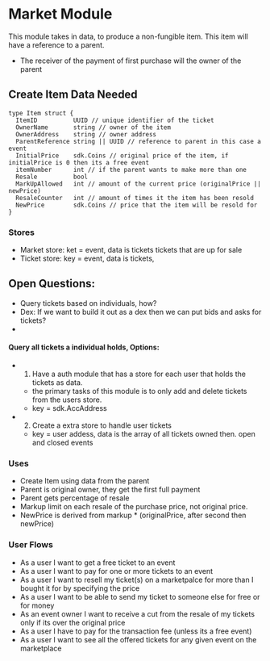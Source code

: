 # Market Module

This module takes in data, to produce a non-fungible item. This item will have a reference to a parent.

- The receiver of the payment of first purchase will the owner of the parent

## Create Item Data Needed

```golang
type Item struct {
  ItemID          UUID // unique identifier of the ticket
  OwnerName       string // owner of the item
  OwnerAddress    string // owner address
  ParentReference string || UUID // reference to parent in this case a event
  InitialPrice    sdk.Coins // original price of the item, if initialPrice is 0 then its a free event
  itemNumber      int // if the parent wants to make more than one
  Resale          bool
  MarkUpAllowed   int // amount of the current price (originalPrice || newPrice)
  ResaleCounter   int // amount of times it the item has been resold
  NewPrice        sdk.Coins // price that the item will be resold for
}
```

### Stores

- Market store: ket = event, data is tickets tickets that are up for sale
- Ticket store: key = event, data is tickets,

## Open Questions:

- Query tickets based on individuals, how?
- Dex: If we want to build it out as a dex then we can put bids and asks for tickets?
-

#### Query all tickets a individual holds, Options:

- 1. Have a auth module that has a store for each user that holds the tickets as data.
  - the primary tasks of this module is to only add and delete tickets from the users store.
  - key = sdk.AccAddress
- 2. Create a extra store to handle user tickets
  - key = user addess, data is the array of all tickets owned then. open and closed events

### Uses

- Create Item using data from the parent
- Parent is original owner, they get the first full payment
- Parent gets percentage of resale
- Markup limit on each resale of the purchase price, not original price.
- NewPrice is derived from markup \* (originalPrice, after second then newPrice)

### User Flows

- As a user I want to get a free ticket to an event
- As a user I want to pay for one or more tickets to an event
- As a user I want to resell my ticket(s) on a marketpalce for more than I bought it for by specifying the price
- As a user I want to be able to send my ticket to someone else for free or for money
- As an event owner I want to receive a cut from the resale of my tickets only if its over the original price
- As a user I have to pay for the transaction fee (unless its a free event)
- As a user I want to see all the offered tickets for any given event on the marketplace
